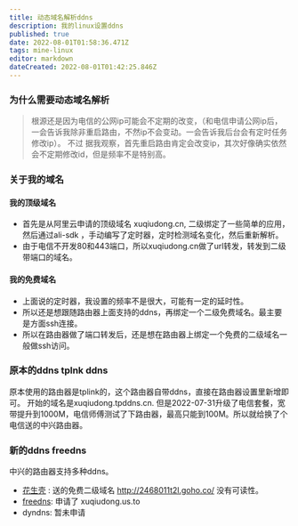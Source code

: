 ```yaml
---
title: 动态域名解析ddns
description: 我的linux设置ddns
published: true
date: 2022-08-01T01:58:36.471Z
tags: mine-linux
editor: markdown
dateCreated: 2022-08-01T01:42:25.846Z
---
```


### 为什么需要动态域名解析
 
> 根源还是因为电信的公网ip可能会不定期的改变，（和电信申请公网ip后，一会告诉我除非重启路由，不然ip不会变动。一会告诉我后台会有定时任务修改ip）。 不过 据我观察，首先重启路由肯定会改变ip，其次好像确实依然会不定期修改id，但是频率不是特别高。


### 关于我的域名

#### 我的顶级域名
 * 首先是从阿里云申请的顶级域名 xuqiudong.cn, 二级绑定了一些简单的应用，然后通过ali-sdk ，手动编写了定时器，定时检测域名变化，然后重新解析。
 * 由于电信不开发80和443端口，所以xuqiudong.cn做了url转发，转发到二级带端口的域名。
 
#### 我的免费域名
* 上面说的定时器，我设置的频率不是很大，可能有一定的延时性。
* 所以还是想跟随路由器上面支持的ddns，再绑定一个二级免费域名。最主要是方面ssh连接。
* 所以在路由器做了端口转发后，还是想在路由器上绑定一个免费的二级域名一般做ssh访问。

### 原本的ddns  tplnk ddns

  原本使用的路由器是tplink的，这个路由器自带ddns，直接在路由器设置里新增即可。 
  开始的域名是xuqiudong.tpddns.cn.
  但是2022-07-31升级了电信套餐，宽带提升到1000M，电信师傅测试了下路由器，最高只能到100M。所以就给换了个电信送的中兴路由器。
  
  
### 新的ddns  freedns

中兴的路由器支持多种ddns。
- [花生壳](https://hsk.oray.com/) : 送的免费二级域名 http://2468011t2l.goho.co/ 没有可读性。
- [freedns](https://freedns.afraid.org/): 申请了 xuqiudong.us.to
- dyndns: 暂未申请




 
  